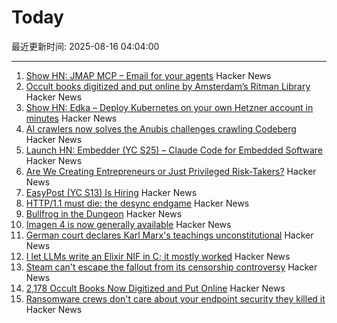 # Today

最近更新时间: 2025-08-16 04:04:00

--- 
1. [Show HN: JMAP MCP – Email for your agents](https://github.com/wyattjoh/jmap-mcp) Hacker News
2. [Occult books digitized and put online by Amsterdam’s Ritman Library](https://www.openculture.com/2025/08/2178-occult-books-now-digitized-put-online.html) Hacker News
3. [Show HN: Edka – Deploy Kubernetes on your own Hetzner account in minutes](https://edka.io) Hacker News
4. [AI crawlers now solves the Anubis challenges crawling Codeberg](https://social.anoxinon.de/@Codeberg/115033790447125787) Hacker News
5. [Launch HN: Embedder (YC S25) – Claude Code for Embedded Software](https://news.ycombinator.com/item?id=44915206) Hacker News
6. [Are We Creating Entrepreneurs or Just Privileged Risk-Takers?](https://luolink.substack.com/p/the-million-dollar-safety-net-how) Hacker News
7. [EasyPost (YC S13) Is Hiring](https://www.easypost.com/careers) Hacker News
8. [HTTP/1.1 must die: the desync endgame](https://portswigger.net/research/http1-must-die) Hacker News
9. [Bullfrog in the Dungeon](https://www.filfre.net/2025/08/bullfrog-in-the-dungeon/) Hacker News
10. [Imagen 4 is now generally available](https://developers.googleblog.com/en/announcing-imagen-4-fast-and-imagen-4-family-generally-available-in-the-gemini-api/) Hacker News
11. [German court declares Karl Marx's teachings unconstitutional](https://harici.com.tr/en/german-court-declares-karl-marxs-teachings-unconstitutional/) Hacker News
12. [I let LLMs write an Elixir NIF in C; it mostly worked](https://overbring.com/blog/2025-08-13-writing-an-elixir-nif-with-genai/) Hacker News
13. [Steam can't escape the fallout from its censorship controversy](https://www.polygon.com/steam-paypal-issues-censorship-visa-mastercard/) Hacker News
14. [2,178 Occult Books Now Digitized and Put Online](https://www.openculture.com/2025/08/2178-occult-books-now-digitized-put-online.html) Hacker News
15. [Ransomware crews don't care about your endpoint security they killed it](https://www.theregister.com/2025/08/14/edr_killers_ransomware/) Hacker News
